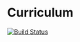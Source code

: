 # Curriculum
[![Build Status](https://travis-ci.org/frilli31/Curriculum.svg?branch=master)](https://travis-ci.org/frilli31/Curriculum)
